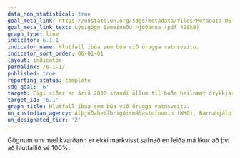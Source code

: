 ```yaml
---
data_non_statistical: true
goal_meta_link: https://unstats.un.org/sdgs/metadata/files/Metadata-06-01-01.pdf
goal_meta_link_text: Lýsigögn Sameinuðu Þjóðanna (pdf 428kB)
graph_type: line
indicator: 6.1.1
indicator_name: Hlutfall íbúa sem búa við örugga vatnsveitu.
indicator_sort_order: 06-01-01
layout: indicator
permalink: /6-1-1/
published: true
reporting_status: complete
sdg_goal: '6'
target: Eigi síðar en árið 2030 standi öllum til boða heilnæmt drykkjarvatn á viðráðanlegu verði hvar sem er í heiminum
target_id: '6.1'
graph_title: Hlutfall íbúa sem búa við örugga vatnsveitu.
un_custodian_agency: Alþjóðaheilbrigðismálastofnunin (WHO), Barnahjálp Sameinuðu Þjóðanna (UNICEF)
un_designated_tier: '2'
---
```


Gögnum um mælikvarðann er ekki markvisst safnað en leiða má líkur að því að hlutfallið sé 100%.

